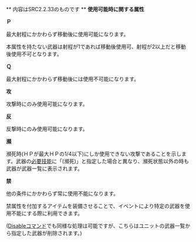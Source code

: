 ** 内容はSRC2.2.33のものです **
**使用可能時に関する属性**

**Ｐ**

最大射程にかかわらず移動後に使用可能になります。

本属性を持たない武器は射程が1であれば移動後使用可、射程が2以上だと移動後使用不可となります。

**Ｑ**

最大射程にかかわらず移動後には使用不可能になります。

**攻**

攻撃時にのみ使用可能になります。

**反**

反撃時にのみ使用可能になります。

**瀕**

瀕死時(ＨＰが最大ＨＰの1/4以下)にしか使用できない攻撃であることを示します。武器の[必要技能](必要技能.md)に「(瀕死)」と指定した場合と異なり、瀕死状態以外の時も武器が武器一覧に表示されます。

**禁**

他の条件にかかわらず常に使用不能になります。

禁属性を付加するアイテムを装備させることで、イベントにより特定の武器を使用不能にする際に利用できます。

([Disableコマンド](Disableコマンド.md)でも同様な処理は可能ですが、こちらはユニットの武器一覧から指定した武器が削除されます。)
